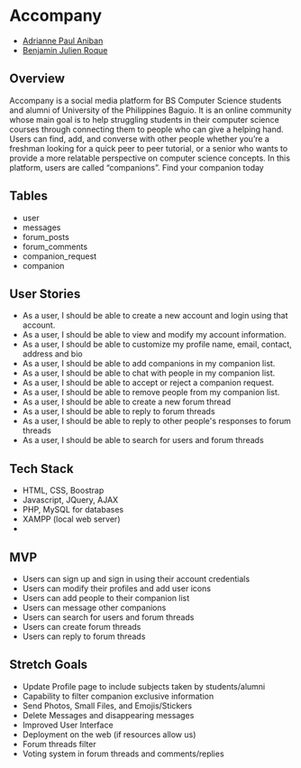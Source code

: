 # Accompany
- [Adrianne Paul Aniban](https://github.com/aianiban)
- [Benjamin Julien Roque](https://github.com/rowyourboot)

## Overview 
Accompany is a social media platform for BS Computer Science students and alumni of University of the Philippines Baguio. It is an online community whose main goal is to help struggling students in their computer science courses through connecting them to people who can give a helping hand. Users can find, add, and converse with other people whether you’re a freshman looking for a quick peer to peer tutorial, or a senior who wants to provide a more relatable perspective on computer science concepts. In this platform, users are called “companions”. Find your companion today

## Tables
- user
- messages
- forum_posts
- forum_comments
- companion_request
- companion

## User Stories 
- As a user, I should be able to create a new account and login using that account.
- As a user, I should be able to view and modify my account information.
- As a user, I should be able to customize my profile name, email, contact, address and bio
- As a user, I should be able to add companions in my companion list.
- As a user, I should be able to chat with people in my companion list.
- As a user, I should be able to accept or reject a companion request.
- As a user, I should be able to remove people from my companion list.
- As a user, I should be able to create a new forum thread
- As a user, I should be able to reply to forum threads
- As a user, I should be able to reply to other people's responses to forum threads
- As a user, I should be able to search for users and forum threads

## Tech Stack
- HTML, CSS, Boostrap
- Javascript, JQuery, AJAX
- PHP, MySQL for databases
- XAMPP (local web server)
- 
## MVP
- Users can sign up and sign in using their account credentials
- Users can modify their profiles and add user icons
- Users can add people to their companion list
- Users can message other companions
- Users can search for users and forum threads
- Users can create forum threads
- Users can reply to forum threads


## Stretch Goals
- Update Profile page to include subjects taken by students/alumni
- Capability to filter companion exclusive information
- Send Photos, Small Files, and Emojis/Stickers
- Delete Messages and disappearing messages
- Improved User Interface
- Deployment on the web (if resources allow us)
- Forum threads filter
- Voting system in forum threads and comments/replies


